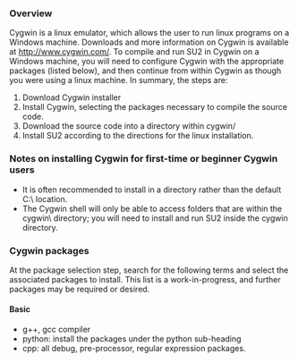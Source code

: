 ### Overview
Cygwin is a linux emulator, which allows the user to run linux programs on a Windows machine. Downloads and more information on Cygwin is available at http://www.cygwin.com/. To compile and run SU2 in Cygwin on a Windows machine, you will need to configure Cygwin with the appropriate packages (listed below), and then continue from within Cygwin as though you were using a linux machine. 
In summary, the steps are:

1. Download Cygwin installer
2. Install Cygwin, selecting the packages necessary to compile the source code.
3. Download the source code into a directory within cygwin/
4. Install SU2 according to the directions for the linux installation. 

### Notes on installing Cygwin for first-time or beginner Cygwin users
* It is often recommended to install in  a directory rather than the default C:\ location.
* The Cygwin shell will only be able to access folders that are within the cygwin\ directory; you will need to install and run SU2 inside the cygwin directory.

### Cygwin packages
At the package selection step, search for the following terms and select the associated packages to install. This list is a work-in-progress, and further packages may be required or desired.

#### Basic
* g++, gcc compiler
* python: install the packages under the python sub-heading
* cpp: all debug, pre-processor, regular expression packages. 

